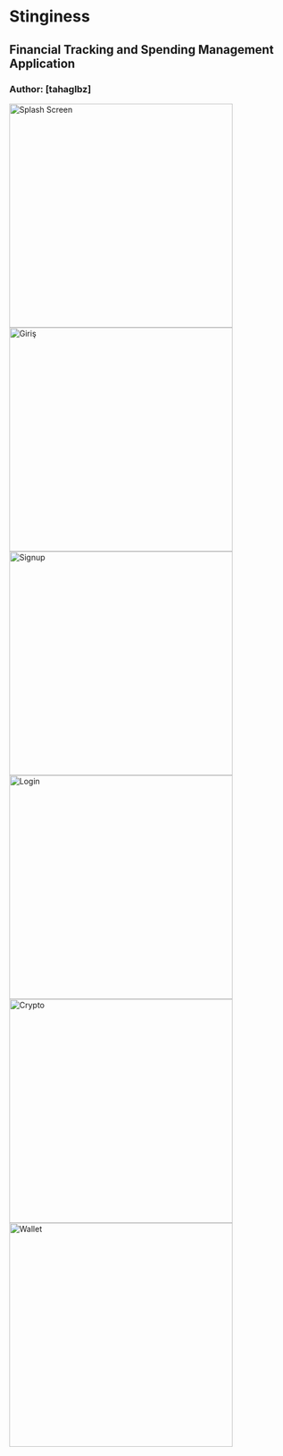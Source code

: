 # Stinginess

## Financial Tracking and Spending Management Application

### Author: [tahaglbz]

<img src="https://github.com/tahaglbz/Internship_Project/blob/main/lib/assets/screenshots/splash.png" width="400" alt="Splash Screen"/>

<img src="https://github.com/tahaglbz/Internship_Project/blob/main/lib/assets/screenshots/giris.png" width="400" alt="Giriş"/>

<img src="https://github.com/tahaglbz/Internship_Project/blob/main/lib/assets/screenshots/signup.png" width="400" alt="Signup"/>

<img src="https://github.com/tahaglbz/Internship_Project/blob/main/lib/assets/screenshots/login.png" width="400" alt="Login"/>

<img src="https://github.com/tahaglbz/Internship_Project/blob/main/lib/assets/screenshots/crypto.png" width="400" alt="Crypto"/>

<img src="https://github.com/tahaglbz/Internship_Project/blob/main/lib/assets/screenshots/excWallet.png" width="400" alt="Wallet"/>
